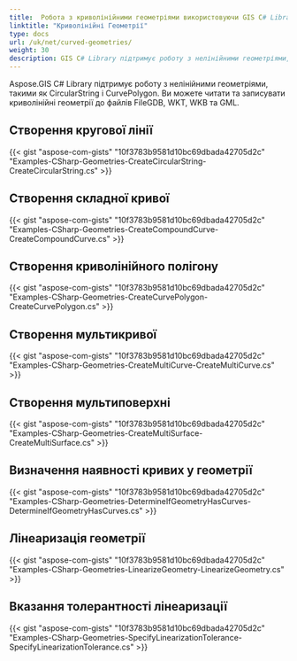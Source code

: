 ```yaml
---
title:  Робота з криволінійними геометріями використовуючи GIS C# Library
linktitle: "Криволінійні Геометрії"
type: docs
url: /uk/net/curved-geometries/
weight: 30
description: GIS C# Library підтримує роботу з нелінійними геометріями, створення кругової лінії, складної кривої, криволінійного полігону, мультикривої, мультиповерхні та визначення наявності кривих у геометрії.
---
```


Aspose.GIS C# Library підтримує роботу з нелінійними геометріями, такими як CircularString і CurvePolygon. Ви можете читати та записувати криволінійні геометрії до файлів FileGDB, WKT, WKB та GML.

## **Створення кругової лінії**
{{< gist "aspose-com-gists" "10f3783b9581d10bc69dbada42705d2c" "Examples-CSharp-Geometries-CreateCircularString-CreateCircularString.cs" >}}
## **Створення складної кривої**
{{< gist "aspose-com-gists" "10f3783b9581d10bc69dbada42705d2c" "Examples-CSharp-Geometries-CreateCompoundCurve-CreateCompoundCurve.cs" >}}
## **Створення криволінійного полігону**
{{< gist "aspose-com-gists" "10f3783b9581d10bc69dbada42705d2c" "Examples-CSharp-Geometries-CreateCurvePolygon-CreateCurvePolygon.cs" >}}
## **Створення мультикривої**
{{< gist "aspose-com-gists" "10f3783b9581d10bc69dbada42705d2c" "Examples-CSharp-Geometries-CreateMultiCurve-CreateMultiCurve.cs" >}}
## **Створення мультиповерхні**
{{< gist "aspose-com-gists" "10f3783b9581d10bc69dbada42705d2c" "Examples-CSharp-Geometries-CreateMultiSurface-CreateMultiSurface.cs" >}}
## **Визначення наявності кривих у геометрії**
{{< gist "aspose-com-gists" "10f3783b9581d10bc69dbada42705d2c" "Examples-CSharp-Geometries-DetermineIfGeometryHasCurves-DetermineIfGeometryHasCurves.cs" >}}
## **Лінеаризація геометрії**
{{< gist "aspose-com-gists" "10f3783b9581d10bc69dbada42705d2c" "Examples-CSharp-Geometries-LinearizeGeometry-LinearizeGeometry.cs" >}}
## **Вказання толерантності лінеаризації**
{{< gist "aspose-com-gists" "10f3783b9581d10bc69dbada42705d2c" "Examples-CSharp-Geometries-SpecifyLinearizationTolerance-SpecifyLinearizationTolerance.cs" >}}
